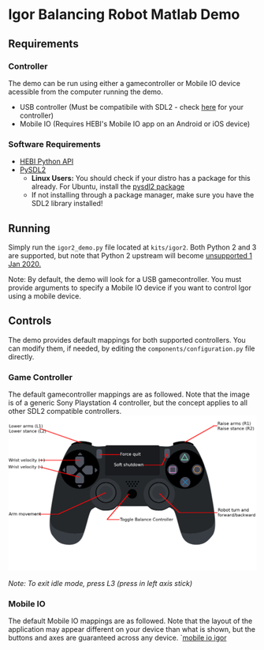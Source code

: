 # Igor Balancing Robot Matlab Demo

## Requirements

### Controller

The demo can be run using either a gamecontroller or Mobile IO device acessible from the computer running the demo.

* USB controller (Must be compatibile with SDL2 - check [here](https://github.com/gabomdq/SDL_GameControllerDB/blob/master/gamecontrollerdb.txt) for your controller)
* Mobile IO (Requires HEBI's Mobile IO app on an Android or iOS device)

### Software Requirements 
* [HEBI Python API](https://pypi.org/project/hebi-py/)
* [PySDL2](https://pypi.org/project/PySDL2/)
  * **Linux Users:** You should check if your distro has a package for this already. For Ubuntu, install the [pysdl2 package](https://launchpad.net/ubuntu/+source/pysdl2)
  * If not installing through a package manager, make sure you have the SDL2 library installed!

## Running

Simply run the `igor2_demo.py` file located at `kits/igor2`. Both Python 2 and 3 are supported, but note that Python 2 upstream will become [unsupported 1 Jan 2020.](https://pythonclock.org/)

Note: By default, the demo will look for a USB gamecontroller. You must provide arguments to specify a Mobile IO device if you want to control Igor using a mobile device.

## Controls

The demo provides default mappings for both supported controllers. You can modify them, if needed, by editing the `components/configuration.py` file directly.

### Game Controller

The default gamecontroller mappings are as followed. Note that the image is of a generic Sony Playstation 4 controller, but the concept applies to all other SDL2 compatible controllers.
![ps4 igor](resources/ps4_igor.png)

*Note: To exit idle mode, press L3 (press in left axis stick)*

### Mobile IO

The default Mobile IO mappings are as followed. Note that the layout of the application may appear different on your device than what is shown, but the buttons and axes are guaranteed across any device.
`[mobile io igor](resources/mobile_io_igor.png)
